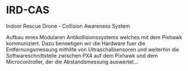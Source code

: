 # IRD-CAS
Indoor Rescue Drone - Collision Awareness System

Aufbau eines Modularen Antikollisionssystems welches mit dem Pixhawk kommuniziert. Dazu benoetigen wir die Hardware fuer die Entfernungsmessung mithilfe von Ultraschallsensoren und weiterhin die Softwareschnittstelle zwischen PX4 auf dem Pixhawk und dem Microcontroller, der die Abstandsmessung auswertet...
